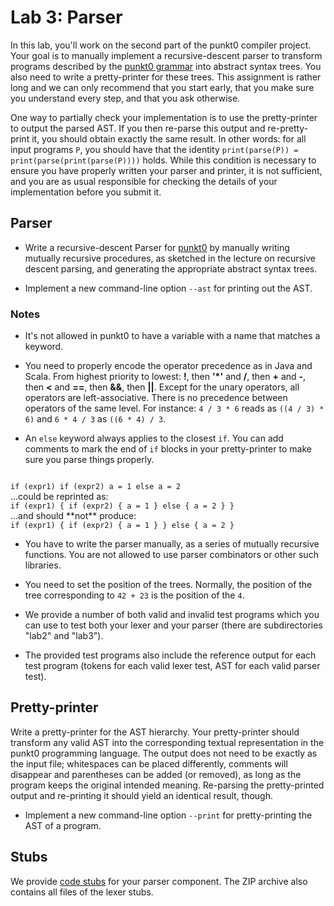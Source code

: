 # Lab 3: Parser

In this lab, you'll work on the second part of the punkt0 compiler
project. Your goal is to manually implement a recursive-descent parser
to transform programs described by the [punkt0 grammar](lab2.html)
into abstract syntax trees. You also need to write a pretty-printer
for these trees. This assignment is rather long and we can only
recommend that you start early, that you make sure you understand
every step, and that you ask otherwise.

One way to partially check your implementation is to use the
pretty-printer to output the parsed AST. If you then re-parse this
output and re-pretty-print it, you should obtain exactly the same
result. In other words: for all input programs `P`, you should have
that the identity `print(parse(P)) = print(parse(print(parse(P))))`
holds. While this condition is necessary to ensure you have properly
written your parser and printer, it is not sufficient, and you are as
usual responsible for checking the details of your implementation
before you submit it.


## Parser

* Write a recursive-descent Parser for [punkt0](lab2.html) by manually
  writing mutually recursive procedures, as sketched in the lecture on
  recursive descent parsing, and generating the appropriate abstract
  syntax trees.

* Implement a new command-line option `--ast` for printing out the
  AST.

### Notes

  * It's not allowed in punkt0 to have a variable with a name that
    matches a keyword.

  * You need to properly encode the operator precedence as in Java and
    Scala. From highest priority to lowest: **!**, then **'*'** and
    **/**, then **+** and **-**, then **<** and **==**, then **&&**,
    then **||**.  Except for the unary operators, all operators are
    left-associative.  There is no precedence between operators of the
    same level. For instance: `4 / 3 * 6` reads as `((4 / 3) * 6)` and
    `6 * 4 / 3` as `((6 * 4) / 3`.

  * An `else` keyword always applies to the closest `if`. You can add
    comments to mark the end of `if` blocks in your pretty-printer to
    make sure you parse things properly.
<code java>
if (expr1) if (expr2) a = 1 else a = 2
</code>
...could be reprinted as:
<code java>
if (expr1) { if (expr2) { a = 1 } else { a = 2 } }
</code>
...and should **not** produce:
<code java>
if (expr1) { if (expr2) { a = 1 } } else { a = 2 }
</code>

  * You have to write the parser manually, as a series of mutually
    recursive functions. You are not allowed to use parser combinators
    or other such libraries.

  * You need to set the position of the trees. Normally, the position
    of the tree corresponding to `42 + 23` is the position of the `4`.

  * We provide a number of both valid and invalid test programs which
    you can use to test both your lexer and your parser (there are
    subdirectories "lab2" and "lab3").

  * The provided test programs also include the reference output for
    each test program (tokens for each valid lexer test, AST for each
    valid parser test).

## Pretty-printer

Write a pretty-printer for the AST hierarchy. Your pretty-printer
should transform any valid AST into the corresponding textual
representation in the punkt0 programming language. The output does not
need to be exactly as the input file; whitespaces can be placed
differently, comments will disappear and parentheses can be added (or
removed), as long as the program keeps the original intended
meaning. Re-parsing the pretty-printed output and re-printing it
should yield an identical result, though.

* Implement a new command-line option `--print` for pretty-printing
  the AST of a program.


## Stubs

We provide <a href="parser-stubs.zip">code stubs</a> for your parser
component. The ZIP archive also contains all files of the lexer stubs.
